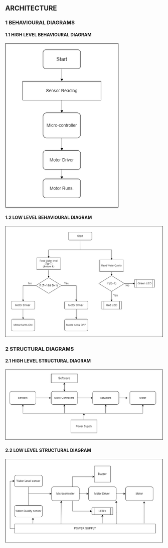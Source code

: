 ## ARCHITECTURE
### 1 BEHAVIOURAL DIAGRAMS
#### 1.1 HIGH LEVEL BEHAVIOURAL DIAGRAM
![](/Project/6_ImagesAndVideos/High%20level%20Behavioural%20diagram.png)
#### 1.2 LOW LEVEL BEHAVIOURAL DIAGRAM
![](/Project/6_ImagesAndVideos/Low%20Level%20Behavioural%20Diagram.png)

### 2 STRUCTURAL DIAGRAMS
#### 2.1 HIGH LEVEL STRUCTURAL DIAGRAM
![](/Project/6_ImagesAndVideos/High%20Level%20Structural%20Diagram.png)
#### 2.2 LOW LEVEL STRUCTURAL DIAGRAM
![](/Project/6_ImagesAndVideos/Low%20Level%20Structural%20Diagram.png)
